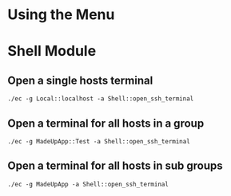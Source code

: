 
Using the Menu
==============



Shell Module
============

Open a single hosts terminal
----------------------------

    ./ec -g Local::localhost -a Shell::open_ssh_terminal

Open a terminal for all hosts in a group
----------------------------------------

    ./ec -g MadeUpApp::Test -a Shell::open_ssh_terminal


Open a terminal for all hosts in sub groups
-------------------------------------------

    ./ec -g MadeUpApp -a Shell::open_ssh_terminal
